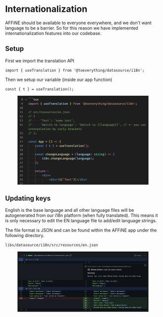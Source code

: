 # Internationalization

AFFiNE should be available to everyone everywhere, and we don't want language to be a barrier. So for this reason we have implemented internationalization features into our codebase.

## Setup

First we import the translation API
```
import { useTranslation } from '@toeverything/datasource/i18n';
```

Then we setup our variable (inside our app function)
```
const { t } = useTranslation();
```

<figure><img src="../../.gitbook/assets/developer-docs_contributions_internationalization_setup.png" alt=""><figcaption></figcaption></figure>

##  Updating keys

English is the base language and all other language files will be autogenerated from our i18n platform (when fully translated).
This means it is only necessary to edit the EN language file to add/edit language strings.

The file format is JSON and can be found within the AFFiNE app under the following directory.
```
libs/datasource/i18n/src/resources/en.json
```

<figure><img src="../../.gitbook/assets/developer-docs_contributions_internationalization_keys.png" alt=""><figcaption></figcaption></figure>

